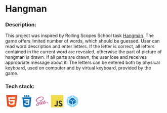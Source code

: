 # Hangman

### Description:
This project was inspired by Rolling Scopes School task [Hangman](https://github.com/rolling-scopes-school/tasks/tree/master/stage1/tasks/hangman). The game offers limited number of words, which should be guessed. User can read word description and enter letters. If the letter is correct, all letters contained in the current word are revealed, otherwise the part of picture of hangman is drawn. If all parts are drawn, the user lose and receives appropriate message about it. The letters can be entered both by physical keyboard, used on computer and by virtual keyboard, provided by the game.

### Tech stack:
<img src="https://github.com/devicons/devicon/blob/master/icons/html5/html5-original.svg" title="HTML5" alt="HTML" width="40" height="40"/>&nbsp;
<img src="https://github.com/devicons/devicon/blob/master/icons/css3/css3-plain-wordmark.svg"  title="CSS3" alt="CSS" width="40" height="40"/>&nbsp;
<img src="https://github.com/devicons/devicon/blob/master/icons/sass/sass-original.svg" title="Sass" alt="SASS " width="40" height="40"/>&nbsp;
<img src="https://github.com/devicons/devicon/blob/master/icons/javascript/javascript-original.svg" title="JavaScript" alt="JavaScript" width="40" height="40"/>&nbsp;
<img src="https://github.com/devicons/devicon/blob/master/icons/webpack/webpack-original.svg" title="Webpack" alt="Webpack" width="40" height="40"/>&nbsp;

